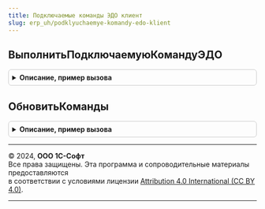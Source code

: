 ```yaml
---
title: Подключаемые команды ЭДО клиент
slug: erp_uh/podklyuchaemye-komandy-edo-klient
---
```



## ВыполнитьПодключаемуюКомандуЭДО
<details style="margin: 1em 0; padding: 0.5em; border: 1px solid #ccc; border-radius: 6px;">

<summary style="font-weight: bold; cursor: pointer;">Описание, пример вызова</summary>

```bsl

// см. ЭлектронноеВзаимодействиеКлиент.ВыполнитьПодключаемуюКомандуЭДО
//
Процедура ВыполнитьПодключаемуюКомандуЭДО(Знач Команда, Знач Форма, Знач Источник) Экспорт
```

Пример вызова
```bsl
ПодключаемыеКомандыЭДОКлиент.ВыполнитьПодключаемуюКомандуЭДО(Команда, Форма, Источник) 
```
</details>

## ОбновитьКоманды
<details style="margin: 1em 0; padding: 0.5em; border: 1px solid #ccc; border-radius: 6px;">

<summary style="font-weight: bold; cursor: pointer;">Описание, пример вызова</summary>

```bsl

// Обновляет список команд в зависимости от текущего контекста.
//
// Параметры:
//   Форма - ФормаКлиентскогоПриложения
//   Источник - ДанныеФормыСтруктура, ТаблицаФормы - контекст для проверки условий (Форма.Объект или Форма.Элементы.Список)
//
Процедура ОбновитьКоманды(Форма, Источник) Экспорт
```

Пример вызова
```bsl
ПодключаемыеКомандыЭДОКлиент.ОбновитьКоманды(Форма, Источник) 
```
</details>

---

© 2024, **ООО 1С-Софт**  
Все права защищены. Эта программа и сопроводительные материалы предоставляются  
в соответствии с условиями лицензии [Attribution 4.0 International (CC BY 4.0)](https://creativecommons.org/licenses/by/4.0/legalcode).

---

